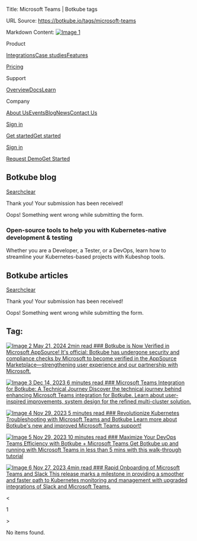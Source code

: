 Title: Microsoft Teams | Botkube tags

URL Source: https://botkube.io/tags/microsoft-teams

Markdown Content:
[![Image 1](https://assets-global.website-files.com/633705de6adaa38599d8e258/6338148fa3f8a509639804fa_botkube-logo.svg)](https://botkube.io/)

Product

[Integrations](https://botkube.io/integrations)[Case studies](https://botkube.io/case-studies)[Features](https://botkube.io/features)

[Pricing](https://botkube.io/pricing)

Support

[Overview](https://botkube.io/support)[Docs](https://docs.botkube.io/)[Learn](https://botkube.io/learn)

Company

[About Us](https://botkube.io/about)[Events](https://botkube.io/events)[Blog](https://botkube.io/blog)[News](https://botkube.io/news)[Contact Us](https://botkube.io/contact)

[Sign in](https://app.botkube.io/)

[Get started](#)[Get started](https://app.botkube.io/)

[Sign in](https://app.botkube.io/)

[Request Demo](https://botkube.io/demo)[Get Started](https://app.botkube.io/)

Botkube blog
------------

[Search](#)[clear](#)

Thank you! Your submission has been received!

Oops! Something went wrong while submitting the form.

### Open-source tools to help you with Kubernetes-native development & testing

Whether you are a Developer, a Tester, or a DevOps, learn how to streamline your Kubernetes-based projects with Kubeshop tools.

Botkube articles
----------------

[Search](#)[clear](#)

Thank you! Your submission has been received!

Oops! Something went wrong while submitting the form.

Tag:
----

[![Image 2](https://assets-global.website-files.com/634fabb21508d6c9db9bc46f/664c8bed801d7ed2898141ba_PARTNERSHIPS_Thumbnail.png) May 21, 2024 2min read ### Botkube is Now Verified in Microsoft AppSource! It's official: Botkube has undergone security and compliance checks by Microsoft to become verified in the AppSource Marketplace—strengthening user experience and our partnership with Microsoft.](https://botkube.io/blog/botkube-is-now-verified-in-microsoft-appsource)

[![Image 3](https://assets-global.website-files.com/634fabb21508d6c9db9bc46f/6579542d18e44144c36b5735_thumbnail.jpg) Dec 14, 2023 6 minutes read ### Microsoft Teams Integration for Botkube: A Technical Journey Discover the technical journey behind enhancing Microsoft Teams integration for Botkube. Learn about user-inspired improvements, system design for the refined multi-cluster solution.](https://botkube.io/blog/microsoft-teams-integration-for-botkube-a-technical-journey)

[![Image 4](https://assets-global.website-files.com/634fabb21508d6c9db9bc46f/656795982e12e17904b3fe13_Botkube%20BLOG%20Thumbnail%20(7).png) Nov 29, 2023 5 minutes read ### Revolutionize Kubernetes Troubleshooting with Microsoft Teams and Botkube Learn more about Botkube's new and improved Microsoft Teams support!](https://botkube.io/blog/revolutionize-your-kubernetes-troubleshooting-workflow-with-microsoft-teams-and-botkube)

[![Image 5](https://assets-global.website-files.com/634fabb21508d6c9db9bc46f/6540077fe681eba27afc9f78_Blog_Thumbnail%20(2).jpg) Nov 29, 2023 10 minutes read ### Maximize Your DevOps Teams Efficiency with Botkube + Microsoft Teams Get Botkube up and running with Microsoft Teams in less than 5 mins with this walk-through tutorial](https://botkube.io/blog/maximize-your-devops-teams-efficiency-with-botkube-and-microsoft-teams)

[![Image 6](https://assets-global.website-files.com/634fabb21508d6c9db9bc46f/6564ee17a4dfd5171531b84d_Blog_Thumbnail%20(33).png) Nov 27, 2023 4min read ### Rapid Onboarding of Microsoft Teams and Slack This release marks a milestone in providing a smoother and faster path to Kubernetes monitoring and management with upgraded integrations of Slack and Microsoft Teams.](https://botkube.io/blog/botkube-1-6-release)

<

1

\>

No items found.
